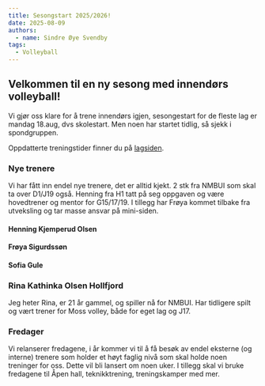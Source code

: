 ```yaml
---
title: Sesongstart 2025/2026!
date: 2025-08-09
authors:
  - name: Sindre Øye Svendby
tags:
  - Volleyball
---
```


## Velkommen til en ny sesong med innendørs volleyball!

Vi gjør oss klare for å trene innendørs igjen, sesongestart for de fleste lag er mandag 18.aug, dvs skolestart. Men noen har startet tidlig, så sjekk i spondgruppen.

Oppdatterte treningstider finner du på [lagsiden](/lag).

### Nye trenere

Vi har fått inn endel nye trenere, det er alltid kjekt.  2 stk fra NMBUI som skal ta over D1/J19 også. Henning fra H1 tatt på seg oppgaven og være hovedtrener og mentor for G15/17/19.
I tillegg har Frøya kommet tilbake fra utveksling og tar masse ansvar på mini-siden. 


#### Henning Kjemperud Olsen


#### Frøya Sigurdssøn


#### Sofia Gule 


### Rina Kathinka Olsen Hollfjord
Jeg heter Rina, er 21 år gammel, og spiller nå for NMBUI. Har tidligere spilt og vært trener for Moss volley, både for eget lag og J17.


### Fredager

Vi relanserer fredagene, i år kommer vi til å få besøk av endel eksterne (og interne) trenere som holder et høyt faglig nivå som skal holde noen treninger for oss. Dette vil bli lansert om noen uker.
I tillegg skal vi bruke fredagene til Åpen hall, teknikktrening, treningskamper med mer. 

